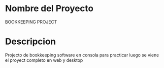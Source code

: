 # Nombre del Proyecto

BOOKKEEPING PROJECT 

# Descripcion

Projecto de bookkeeping software en consola para practicar
luego se viene el proyect completo en web y desktop